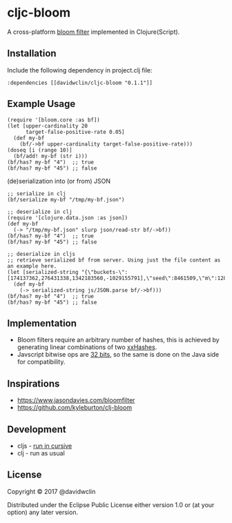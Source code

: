 # cljc-bloom

A cross-platform [bloom filter](https://en.wikipedia.org/wiki/Bloom_filter) implemented in Clojure(Script).

## Installation

Include the following dependency in project.clj file:

    :dependencies [[davidwclin/cljc-bloom "0.1.1"]]

## Example Usage
   
    (require '[bloom.core :as bf]) 
    (let [upper-cardinality 20
          target-false-positive-rate 0.05]
      (def my-bf
        (bf/->bf upper-cardinality target-false-positive-rate)))
    (doseq [i (range 10)]
      (bf/add! my-bf (str i)))
    (bf/has? my-bf "4")  ;; true
    (bf/has? my-bf "45") ;; false
    
(de)serialization into (or from) JSON    

    ;; serialize in clj
    (bf/serialize my-bf "/tmp/my-bf.json")
    
    ;; deserialize in clj
    (require '[clojure.data.json :as json])
    (def my-bf
      (-> "/tmp/my-bf.json" slurp json/read-str bf/->bf))
    (bf/has? my-bf "4")  ;; true
    (bf/has? my-bf "45") ;; false
    
    ;; deserialize in cljs
    ;; retrieve serialized bf from server. Using just the file content as an example here.
    (let [serialized-string "{\"buckets-\":[174137362,276431338,1342183560,-1029155791],\"seed\":8461509,\"m\":128,\"k\":5}"]
      (def my-bf
        (-> serialized-string js/JSON.parse bf/->bf)))
    (bf/has? my-bf "4")  ;; true
    (bf/has? my-bf "45") ;; false

## Implementation

* Bloom filters require an arbitrary number of hashes, this is achieved by generating linear combinations
  of two [xxHashes](http://cyan4973.github.io/xxHash/).
* Javscript bitwise ops are [32 bits](https://developer.mozilla.org/en-US/docs/Web/JavaScript/Reference/Operators/Bitwise_Operators),
  so the same is done on the Java side for compatibility. 

## Inspirations

* https://www.jasondavies.com/bloomfilter
* https://github.com/kyleburton/clj-bloom

## Development 

* cljs - [run in cursive](https://github.com/bhauman/lein-figwheel/wiki/Running-figwheel-in-a-Cursive-Clojure-REPL)
* clj - run as usual

## License

Copyright © 2017 @davidwclin

Distributed under the Eclipse Public License either version 1.0 or (at
your option) any later version.
